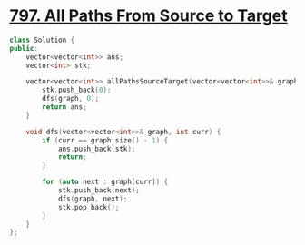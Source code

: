# [797. All Paths From Source to Target](https://leetcode.cn/problems/all-paths-from-source-to-target/)

```c++
class Solution {
public:
    vector<vector<int>> ans;
    vector<int> stk;

    vector<vector<int>> allPathsSourceTarget(vector<vector<int>>& graph) {
        stk.push_back(0);
        dfs(graph, 0);
        return ans;
    }

    void dfs(vector<vector<int>>& graph, int curr) {
        if (curr == graph.size() - 1) {
            ans.push_back(stk);
            return;
        }

        for (auto next : graph[curr]) {
            stk.push_back(next);
            dfs(graph, next);
            stk.pop_back();
        }
    }
};
```
